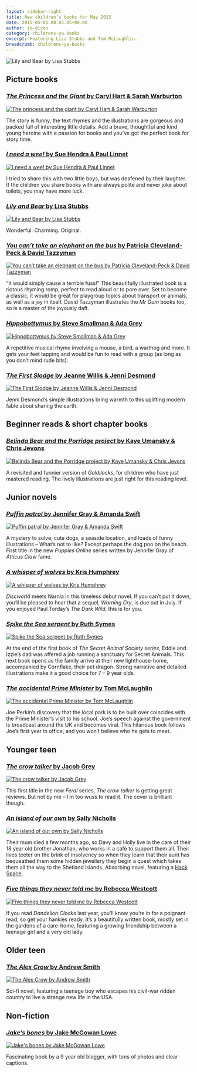 ```yaml
---
layout: sidebar-right
title: New children’s books for May 2015
date: 2015-05-01 08:03:05+00:00
author: jo-dixon
category: childrens-ya-books
excerpt: Featuring Lisa Stubbs and Tom McLaughlin.
breadcrumb: childrens-ya-books
---
```

![Lily and Bear by Lisa Stubbs](/images/featured/featured-lily-and-bear.jpg)

## Picture books

### [<cite>The Princess and the Giant</cite> by Caryl Hart & Sarah Warburton](https://suffolk.spydus.co.uk/cgi-bin/spydus.exe/ENQ/OPAC/BIBENQ/2227399?QRY=CTIBIB%3C%20IRN(46868208)&QRYTEXT=The%20princess%20and%20the%20giant)

[![The princess and the giant by Caryl Hart & Sarah Warburton](/images/article/the-princess-and-the-giant.jpg)](https://suffolk.spydus.co.uk/cgi-bin/spydus.exe/ENQ/OPAC/BIBENQ/2227399?QRY=CTIBIB%3C%20IRN(46868208)&QRYTEXT=The%20princess%20and%20the%20giant)

The story is funny, the text rhymes and the illustrations are gorgeous and packed full of interesting little details. Add a brave, thoughtful and kind young heroine with a passion for books and you’ve got the perfect book for story time.

### [<cite>I need a wee!</cite> by Sue Hendra & Paul Linnet](https://suffolk.spydus.co.uk/cgi-bin/spydus.exe/ENQ/OPAC/BIBENQ/2233094?QRY=CTIBIB%3C%20IRN(46651361)&QRYTEXT=I%20need%20a%20wee!)

[![I need a wee! by Sue Hendra & Paul Linnet](/images/article/i-need-a-wee.jpg)](https://suffolk.spydus.co.uk/cgi-bin/spydus.exe/ENQ/OPAC/BIBENQ/2233094?QRY=CTIBIB%3C%20IRN(46651361)&QRYTEXT=I%20need%20a%20wee!)

I tried to share this with two little boys, but was deafened by their laughter. If the children you share books with are always polite and never joke about toilets, you may have more luck.

### [<cite>Lily and Bear</cite> by Lisa Stubbs](https://suffolk.spydus.co.uk/cgi-bin/spydus.exe/ENQ/OPAC/BIBENQ/7249507?QRY=CTIBIB%3C%20IRN(48511855)&QRYTEXT=Lily%20and%20Bear)

[![Lily and Bear by Lisa Stubbs](/images/article/lily-and-bear.jpg)](https://suffolk.spydus.co.uk/cgi-bin/spydus.exe/ENQ/OPAC/BIBENQ/7249507?QRY=CTIBIB%3C%20IRN(48511855)&QRYTEXT=Lily%20and%20Bear)

Wonderful. Charming. Original.

### [<cite>You can’t take an elephant on the bus</cite> by Patricia Cleveland-Peck & David Tazzyman](https://suffolk.spydus.co.uk/cgi-bin/spydus.exe/ENQ/OPAC/BIBENQ/3152216?QRY=CTIBIB%3C%20IRN(47619458)&QRYTEXT=You%20can%27t%20take%20an%20elephant%20on%20the%20bus)

[![You can’t take an elephant on the bus by Patricia Cleveland-Peck & David Tazzyman](/images/article/you-cant-take-an-elephant-on-the-bus.jpg)](https://suffolk.spydus.co.uk/cgi-bin/spydus.exe/ENQ/OPAC/BIBENQ/7249507?QRY=CTIBIB%3C%20IRN(48511855)&QRYTEXT=Lily%20and%20Bear)

“It would simply cause a terrible fuss!” This beautifully illustrated book is a riotous rhyming romp, perfect to read aloud or to pore over. Set to become a classic, it would be great for playgroup topics about transport or animals, as well as a joy in itself. David Tazzyman illustrates the <cite>Mr Gum</cite> books too, so is a master of the joyously daft.

### [<cite>Hippobottymus</cite> by Steve Smallman & Ada Grey](https://suffolk.spydus.co.uk/cgi-bin/spydus.exe/ENQ/OPAC/BIBENQ/3150727?QRY=CTIBIB%3C%20IRN(47355779)&QRYTEXT=Hippobottymus)

[![Hippobottymus by Steve Smallman & Ada Grey](/images/article/hippobottymus.jpg)](https://suffolk.spydus.co.uk/cgi-bin/spydus.exe/ENQ/OPAC/BIBENQ/3150727?QRY=CTIBIB%3C%20IRN(47355779)&QRYTEXT=Hippobottymus)

A repetitive musical rhyme involving a mouse, a bird, a warthog and more. It gets your feet tapping and would be fun to read with a group (as long as you don’t mind rude bits).

### [<cite>The First Slodge</cite> by Jeanne Willis & Jenni Desmond](https://suffolk.spydus.co.uk/cgi-bin/spydus.exe/ENQ/OPAC/BIBENQ/3150056?QRY=CTIBIB%3C%20IRN(51022031)&QRYTEXT=The%20first%20Slodge)

[![The First Slodge by Jeanne Willis & Jenni Desmond](/images/article/the-first-slodge.jpg)](https://suffolk.spydus.co.uk/cgi-bin/spydus.exe/ENQ/OPAC/BIBENQ/3150056?QRY=CTIBIB%3C%20IRN(51022031)&QRYTEXT=The%20first%20Slodge)

Jenni Desmond’s simple illustrations bring warmth to this uplifting modern fable about sharing the earth.

## Beginner reads & short chapter books

### [<cite>Belinda Bear and the Porridge project</cite> by Kaye Umansky & Chris Jevons](https://suffolk.spydus.co.uk/cgi-bin/spydus.exe/ENQ/OPAC/BIBENQ/2241450?QRY=CTIBIB%3C%20IRN(46865709)&QRYTEXT=Belinda%20and%20the%20bears%20and%20the%20porridge%20project)

[![Belinda Bear and the Porridge project by Kaye Umansky & Chris Jevons](/images/article/belinda-bear-and-the-porridge-project.jpg)](https://suffolk.spydus.co.uk/cgi-bin/spydus.exe/ENQ/OPAC/BIBENQ/2241450?QRY=CTIBIB%3C%20IRN(46865709)&QRYTEXT=Belinda%20and%20the%20bears%20and%20the%20porridge%20project)

A revisited and funnier version of <cite>Goldilocks</cite>, for children who have just mastered reading. The lively illustrations are just right for this reading level.

## Junior novels

### [<cite>Puffin patrol</cite> by Jennifer Gray & Amanda Swift](https://suffolk.spydus.co.uk/cgi-bin/spydus.exe/ENQ/OPAC/BIBENQ/2258604?QRY=CTIBIB%3C%20IRN(46362362)&QRYTEXT=Puffin%20patrol)

[![Puffin patrol by Jennifer Gray & Amanda Swift](/images/article/puffin-patrol.jpg)](https://suffolk.spydus.co.uk/cgi-bin/spydus.exe/ENQ/OPAC/BIBENQ/2258604?QRY=CTIBIB%3C%20IRN(46362362)&QRYTEXT=Puffin%20patrol)

A mystery to solve, cute dogs, a seaside location, and loads of funny illustrations &#8211; What’s not to like? Except perhaps the dog poo on the beach. First title in the new <cite>Puppies Online</cite> series written by Jennifer Gray of <cite>Atticus Claw</cite> fame.

### [<cite>A whisper of wolves</cite> by Kris Humphrey](https://suffolk.spydus.co.uk/cgi-bin/spydus.exe/ENQ/OPAC/BIBENQ/2260254?QRY=CTIBIB%3C%20IRN(46651378)&QRYTEXT=A%20whisper%20of%20wolves)

[![A whisper of wolves by Kris Humphrey](/images/article/a-whisper-of-wolves.jpg)](https://suffolk.spydus.co.uk/cgi-bin/spydus.exe/ENQ/OPAC/BIBENQ/2260254?QRY=CTIBIB%3C%20IRN(46651378)&QRYTEXT=A%20whisper%20of%20wolves)

<cite>Discworld</cite> meets Narnia in this timeless debut novel. If you can’t put it down, you’ll be pleased to hear that a sequel, <cite>Warning Cry</cite>, is due out in July. If you enjoyed Paul Torday&#8217;s <cite>The Dark Wild</cite>, this is for you.

### [<cite>Spike the Sea serpent</cite> by Ruth Symes](https://suffolk.spydus.co.uk/cgi-bin/spydus.exe/ENQ/OPAC/BIBENQ/2303236?QRY=CTIBIB%3C%20IRN(47112475)&QRYTEXT=Spike%20the%20sea%20serpent)

[![Spike the Sea serpent by Ruth Symes](/images/article/spike-the-sea-serpent.jpg)](https://suffolk.spydus.co.uk/cgi-bin/spydus.exe/ENQ/OPAC/BIBENQ/2303236?QRY=CTIBIB%3C%20IRN(47112475)&QRYTEXT=Spike%20the%20sea%20serpent)

At the end of the first book of <cite>The Secret Animal Society series</cite>, Eddie and Izzie’s dad was offered a job running a sanctuary for Secret Animals. This next book opens as the family arrive at their new lighthouse-home, accompanied by Cornflake, their pet dragon. Strong narrative and detailed illustrations make it a good choice for 7 – 9 year olds.

### [<cite>The accidental Prime Minister</cite> by Tom McLaughlin](https://suffolk.spydus.co.uk/cgi-bin/spydus.exe/ENQ/OPAC/BIBENQ/3133131?QRY=CTIBIB%3C%20IRN(44634724)&QRYTEXT=The%20accidental%20Prime%20Minister)

[![The accidental Prime Minister by Tom McLaughlin](/images/article/the-accidental-prime-minister.jpg)](https://suffolk.spydus.co.uk/cgi-bin/spydus.exe/ENQ/OPAC/BIBENQ/3133131?QRY=CTIBIB%3C%20IRN(44634724)&QRYTEXT=The%20accidental%20Prime%20Minister)

Joe Perkin’s discovery that the local park is to be built over coincides with the Prime Minister’s visit to his school. Joe’s speech against the government is broadcast around the UK and becomes viral. This hilarious book follows Joe’s first year in office, and you won’t believe who he gets to meet.

## Younger teen

### [<cite>The crow talker</cite> by Jacob Grey](https://suffolk.spydus.co.uk/cgi-bin/spydus.exe/ENQ/OPAC/BIBENQ/2304876?QRY=CTIBIB%3C%20IRN(46865651)&QRYTEXT=The%20crow%20talker)

[![The crow talker by Jacob Grey](/images/article/the-crow-talker.jpg)](https://suffolk.spydus.co.uk/cgi-bin/spydus.exe/ENQ/OPAC/BIBENQ/2304876?QRY=CTIBIB%3C%20IRN(46865651)&QRYTEXT=The%20crow%20talker)

This first title in the new <cite>Feral</cite> series, <cite>The crow talker</cite> is getting great reviews. But not by me &#8211; I’m too wuss to read it. The cover is brilliant though.

### [<cite>An island of our own</cite> by Sally Nicholls](https://suffolk.spydus.co.uk/cgi-bin/spydus.exe/ENQ/OPAC/BIBENQ/2306522?QRY=CTIBIB%3C%20IRN(47619033)&QRYTEXT=An%20island%20of%20our%20own)

[![An island of our own by Sally Nicholls](/images/article/an-island-of-our-own.jpg)](https://suffolk.spydus.co.uk/cgi-bin/spydus.exe/ENQ/OPAC/BIBENQ/2306522?QRY=CTIBIB%3C%20IRN(47619033)&QRYTEXT=An%20island%20of%20our%20own)

Their mum died a few months ago, so Davy and Holly live in the care of their 18 year old brother Jonathan, who works in a café to support them all. Their lives teeter on the brink of insolvency so when they learn that their aunt has bequeathed them some hidden jewellery they begin a quest which takes them all the way to the Shetland islands. Absorbing novel, featuring a <a href="http://www.hackspace.org.uk/view/Main_Page">Hack Space</a>.

### [<cite>Five things they never told me</cite> by Rebecca Westcott](https://suffolk.spydus.co.uk/cgi-bin/spydus.exe/ENQ/OPAC/BIBENQ/2307866?QRY=CTIBIB%3C%20IRN(46650896)&QRYTEXT=Five%20things%20they%20never%20told%20me)

[![Five things they never told me by Rebecca Westcott](/images/article/five-things-they-never-told-me.jpg)](https://suffolk.spydus.co.uk/cgi-bin/spydus.exe/ENQ/OPAC/BIBENQ/2307866?QRY=CTIBIB%3C%20IRN(46650896)&QRYTEXT=Five%20things%20they%20never%20told%20me)

If you read <cite>Dandelion Clocks</cite> last year, you’ll know you’re in for a poignant read, so get your hankies ready. It’s a beautifully written book, mostly set in the gardens of a care-home, featuring a growing friendship between a teenage girl and a very old lady.

## Older teen

### [<cite>The Alex Crow</cite> by Andrew Smith](https://suffolk.spydus.co.uk/cgi-bin/spydus.exe/ENQ/OPAC/BIBENQ/2250808?QRY=CTIBIB%3C%20IRN(49979954)&QRYTEXT=The%20Alex%20Crow)

[![The Alex Crow by Andrew Smith](/images/article/the-alex-crow.jpg)](https://suffolk.spydus.co.uk/cgi-bin/spydus.exe/ENQ/OPAC/BIBENQ/2250808?QRY=CTIBIB%3C%20IRN(49979954)&QRYTEXT=The%20Alex%20Crow)

Sci-fi novel, featuring a teenage boy who escapes his civil-war ridden country to live a strange new life in the USA.

## Non-fiction

### [<cite>Jake&#8217;s bones</cite> by Jake McGowan Lowe](https://suffolk.spydus.co.uk/cgi-bin/spydus.exe/ENQ/OPAC/BIBENQ/2247054?QRY=CTIBIB%3C%20IRN(32042227)&QRYTEXT=Jake%27s%20bones)

[![Jake's bones by Jake McGowan Lowe](/images/article/jakes-bones.jpg)](https://suffolk.spydus.co.uk/cgi-bin/spydus.exe/ENQ/OPAC/BIBENQ/2247054?QRY=CTIBIB%3C%20IRN(32042227)&QRYTEXT=Jake%27s%20bones)

Fascinating book by a 9 year old blogger, with tons of photos and clear captions.
